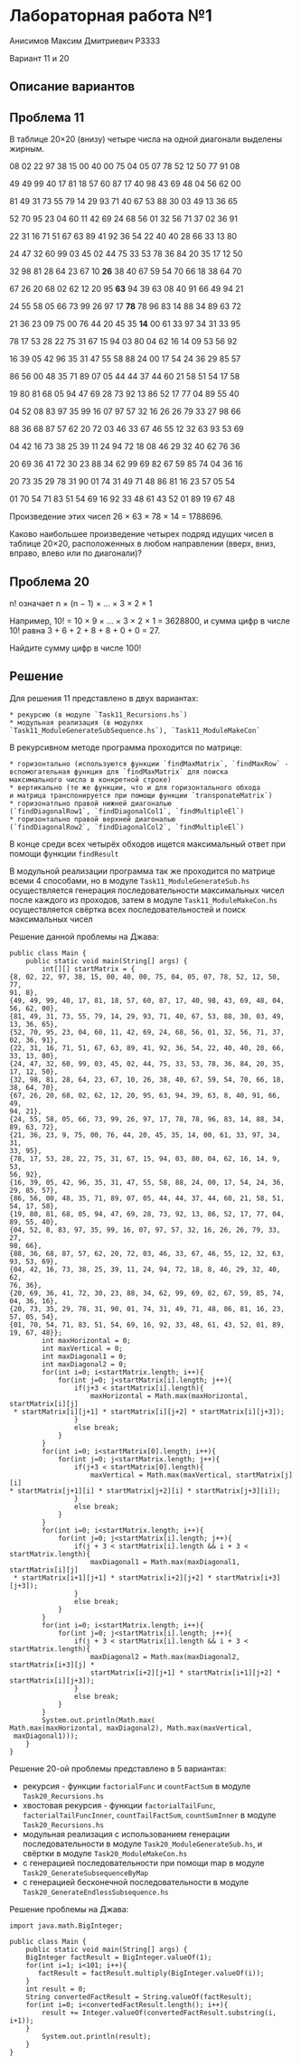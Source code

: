 Лабораторная работа №1
======

Анисимов Максим Дмитриевич Р3333

Вариант 11 и 20

Описание вариантов
---

Проблема 11
---

В таблице 20×20 (внизу) четыре числа на одной диагонали выделены жирным.

08 02 22 97 38 15 00 40 00 75 04 05 07 78 52 12 50 77 91 08

49 49 99 40 17 81 18 57 60 87 17 40 98 43 69 48 04 56 62 00

81 49 31 73 55 79 14 29 93 71 40 67 53 88 30 03 49 13 36 65

52 70 95 23 04 60 11 42 69 24 68 56 01 32 56 71 37 02 36 91

22 31 16 71 51 67 63 89 41 92 36 54 22 40 40 28 66 33 13 80

24 47 32 60 99 03 45 02 44 75 33 53 78 36 84 20 35 17 12 50

32 98 81 28 64 23 67 10 **26** 38 40 67 59 54 70 66 18 38 64 70

67 26 20 68 02 62 12 20 95 **63** 94 39 63 08 40 91 66 49 94 21

24 55 58 05 66 73 99 26 97 17 **78** 78 96 83 14 88 34 89 63 72

21 36 23 09 75 00 76 44 20 45 35 **14** 00 61 33 97 34 31 33 95

78 17 53 28 22 75 31 67 15 94 03 80 04 62 16 14 09 53 56 92

16 39 05 42 96 35 31 47 55 58 88 24 00 17 54 24 36 29 85 57

86 56 00 48 35 71 89 07 05 44 44 37 44 60 21 58 51 54 17 58

19 80 81 68 05 94 47 69 28 73 92 13 86 52 17 77 04 89 55 40

04 52 08 83 97 35 99 16 07 97 57 32 16 26 26 79 33 27 98 66

88 36 68 87 57 62 20 72 03 46 33 67 46 55 12 32 63 93 53 69

04 42 16 73 38 25 39 11 24 94 72 18 08 46 29 32 40 62 76 36

20 69 36 41 72 30 23 88 34 62 99 69 82 67 59 85 74 04 36 16

20 73 35 29 78 31 90 01 74 31 49 71 48 86 81 16 23 57 05 54

01 70 54 71 83 51 54 69 16 92 33 48 61 43 52 01 89 19 67 48

Произведение этих чисел 26 × 63 × 78 × 14 = 1788696.

Каково наибольшее произведение четырех подряд идущих чисел в таблице 20×20,
расположенных в любом направлении (вверх, вниз, вправо, влево или по диагонали)?

Проблема 20
---

n! означает n × (n − 1) × ... × 3 × 2 × 1

Например, 10! = 10 × 9 × ... × 3 × 2 × 1 = 3628800,
и сумма цифр в числе 10! равна 3 + 6 + 2 + 8 + 8 + 0 + 0 = 27.

Найдите сумму цифр в числе 100!

Решение
---

Для решения 11 представлено в двух вариантах:

    * рекурсию (в модуле `Task11_Recursions.hs`)
    * модульная реализация (в модулях `Task11_ModuleGenerateSubSequence.hs`), `Task11_ModuleMakeCon`

В рекурсивном методе программа проходится по матрице:

    * горизонтально (используются функции `findMaxMatrix`, `findMaxRow` -
    вспомогательная функция для `findMaxMatrix` для поиска 
    максимального числа в конкретной строке)
    * вертикально (те же функции, что и для горизонтального обхода 
    и матрица транспонируется при помощи функции `transponateMatrix`)
    * горизонатльно правой нижней диагональю 
    (`findDiagonalRow1`, `findDiagonalCol1`, `findMultipleEl`)
    * горизонтально правой верхней диагональю 
    (`findDiagonalRow2`, `findDiagonalCol2`, `findMultipleEl`)

В конце среди всех четырёх обходов ищется максимальный ответ
при помощи  функции `findResult`

В модульной реализации программа так же проходится по матрице всеми 4
 способами,
но в модуле `Task11_ModuleGenerateSub.hs` осуществляется
генерация последовательности максимальных чисел
после каждого из проходов,
затем в модуле `Task11_ModuleMakeCon.hs`
осуществляется свёртка всех последовательностей
и поиск максимальных чисел

Решение данной проблемы на Джава:

    public class Main {
        public static void main(String[] args) {
            int[][] startMatrix = {
    {8, 02, 22, 97, 38, 15, 00, 40, 00, 75, 04, 05, 07, 78, 52, 12, 50, 77, 
    91, 8},
    {49, 49, 99, 40, 17, 81, 18, 57, 60, 87, 17, 40, 98, 43, 69, 48, 04, 
    56, 62, 00},
    {81, 49, 31, 73, 55, 79, 14, 29, 93, 71, 40, 67, 53, 88, 30, 03, 49, 
    13, 36, 65},
    {52, 70, 95, 23, 04, 60, 11, 42, 69, 24, 68, 56, 01, 32, 56, 71, 37, 
    02, 36, 91},
    {22, 31, 16, 71, 51, 67, 63, 89, 41, 92, 36, 54, 22, 40, 40, 28, 66, 
    33, 13, 80},
    {24, 47, 32, 60, 99, 03, 45, 02, 44, 75, 33, 53, 78, 36, 84, 20, 35, 
    17, 12, 50},
    {32, 98, 81, 28, 64, 23, 67, 10, 26, 38, 40, 67, 59, 54, 70, 66, 18, 
    38, 64, 70},
    {67, 26, 20, 68, 02, 62, 12, 20, 95, 63, 94, 39, 63, 8, 40, 91, 66, 49, 
    94, 21},
    {24, 55, 58, 05, 66, 73, 99, 26, 97, 17, 78, 78, 96, 83, 14, 88, 34, 
    89, 63, 72},
    {21, 36, 23, 9, 75, 00, 76, 44, 20, 45, 35, 14, 00, 61, 33, 97, 34, 31, 
    33, 95},
    {78, 17, 53, 28, 22, 75, 31, 67, 15, 94, 03, 80, 04, 62, 16, 14, 9, 53, 
    56, 92},
    {16, 39, 05, 42, 96, 35, 31, 47, 55, 58, 88, 24, 00, 17, 54, 24, 36, 
    29, 85, 57},
    {86, 56, 00, 48, 35, 71, 89, 07, 05, 44, 44, 37, 44, 60, 21, 58, 51, 
    54, 17, 58},
    {19, 80, 81, 68, 05, 94, 47, 69, 28, 73, 92, 13, 86, 52, 17, 77, 04, 
    89, 55, 40},
    {04, 52, 8, 83, 97, 35, 99, 16, 07, 97, 57, 32, 16, 26, 26, 79, 33, 27, 
    98, 66},
    {88, 36, 68, 87, 57, 62, 20, 72, 03, 46, 33, 67, 46, 55, 12, 32, 63, 
    93, 53, 69},
    {04, 42, 16, 73, 38, 25, 39, 11, 24, 94, 72, 18, 8, 46, 29, 32, 40, 62, 
    76, 36},
    {20, 69, 36, 41, 72, 30, 23, 88, 34, 62, 99, 69, 82, 67, 59, 85, 74, 
    04, 36, 16},
    {20, 73, 35, 29, 78, 31, 90, 01, 74, 31, 49, 71, 48, 86, 81, 16, 23, 
    57, 05, 54},
    {01, 70, 54, 71, 83, 51, 54, 69, 16, 92, 33, 48, 61, 43, 52, 01, 89, 
    19, 67, 48}};
            int maxHorizontal = 0;
            int maxVertical = 0;
            int maxDiagonal1 = 0;
            int maxDiagonal2 = 0;
            for(int i=0; i<startMatrix.length; i++){
                for(int j=0; j<startMatrix[i].length; j++){
                    if(j+3 < startMatrix[i].length){
                        maxHorizontal = Math.max(maxHorizontal, startMatrix[i][j]
     * startMatrix[i][j+1] * startMatrix[i][j+2] * startMatrix[i][j+3]);
                    }
                    else break;
                }
            }
            for(int i=0; i<startMatrix[0].length; i++){
                for(int j=0; j<startMatrix.length; j++){
                    if(j+3 < startMatrix[0].length){
                        maxVertical = Math.max(maxVertical, startMatrix[j][i]
    * startMatrix[j+1][i] * startMatrix[j+2][i] * startMatrix[j+3][i]);
                    }
                    else break;
                }
            }
            for(int i=0; i<startMatrix.length; i++){
                for(int j=0; j<startMatrix[i].length; j++){
                    if(j + 3 < startMatrix[i].length && i + 3 < startMatrix.length){
                        maxDiagonal1 = Math.max(maxDiagonal1, startMatrix[i][j]
     * startMatrix[i+1][j+1] * startMatrix[i+2][j+2] * startMatrix[i+3][j+3]);
                    }
                    else break;
                }
            }
            for(int i=0; i<startMatrix.length; i++){
                for(int j=0; j<startMatrix[i].length; j++){
                    if(j + 3 < startMatrix[i].length && i + 3 < startMatrix.length){
                        maxDiagonal2 = Math.max(maxDiagonal2, startMatrix[i+3][j] *
                        startMatrix[i+2][j+1] * startMatrix[i+1][j+2] * startMatrix[i][j+3]);
                    }
                    else break;
                }
            }
            System.out.println(Math.max(
    Math.max(maxHorizontal, maxDiagonal2), Math.max(maxVertical,
     maxDiagonal1)));
        }
    }

Решение 20-ой проблемы представлено в 5 вариантах:

* рекурсия - функции `factorialFunc` и `countFactSum` в модуле `Task20_Recursions.hs`
* хвостовая рекурсия - функции `factorialTailFunc`, `factorialTailFuncInner`, 
    `countTailFactSum`, `countSumInner` в модуле `Task20_Recursions.hs`
* модульная реализация с использованием генерации 
    последовательности в модуле 
    `Task20_ModuleGenerateSub.hs`, 
    и свёртки в модуле `Task20_ModuleMakeCon.hs`
* с генерацией последовательности при помощи map в модуле `Task20_GenerateSubsequenceByMap`
* с генерацией бесконечной последовательности в модуле `Task20_GenerateEndlessSubsequence.hs`

Решение проблемы на Джава:

    import java.math.BigInteger;

    public class Main {
        public static void main(String[] args) {
        BigInteger factResult = BigInteger.valueOf(1);
        for(int i=1; i<101; i++){
           factResult = factResult.multiply(BigInteger.valueOf(i));
        }
        int result = 0;
        String convertedFactResult = String.valueOf(factResult);
        for(int i=0; i<convertedFactResult.length(); i++){
            result += Integer.valueOf(convertedFactResult.substring(i, i+1));
        }
            System.out.println(result);
        }
    }
